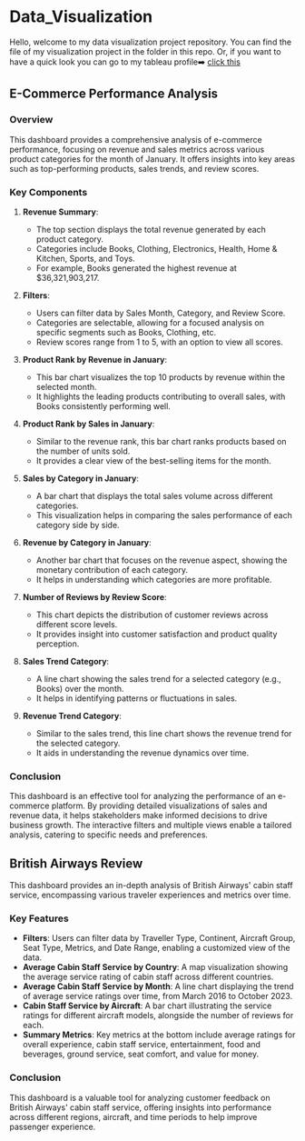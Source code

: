 # Data_Visualization

Hello, welcome to my data visualization project repository. You can find the file of my visualization project in the folder in this repo. Or, if you want to have a quick look you can go to my tableau profile➡️ [click this](https://public.tableau.com/app/profile/andidwikiy)

## E-Commerce Performance Analysis

### Overview

This dashboard provides a comprehensive analysis of e-commerce performance, focusing on revenue and sales metrics across various product categories for the month of January. It offers insights into key areas such as top-performing products, sales trends, and review scores.

### Key Components

1. **Revenue Summary**:
   - The top section displays the total revenue generated by each product category.
   - Categories include Books, Clothing, Electronics, Health, Home & Kitchen, Sports, and Toys.
   - For example, Books generated the highest revenue at \$36,321,903,217.

2. **Filters**:
   - Users can filter data by Sales Month, Category, and Review Score.
   - Categories are selectable, allowing for a focused analysis on specific segments such as Books, Clothing, etc.
   - Review scores range from 1 to 5, with an option to view all scores.

3. **Product Rank by Revenue in January**:
   - This bar chart visualizes the top 10 products by revenue within the selected month.
   - It highlights the leading products contributing to overall sales, with Books consistently performing well.

4. **Product Rank by Sales in January**:
   - Similar to the revenue rank, this bar chart ranks products based on the number of units sold.
   - It provides a clear view of the best-selling items for the month.

5. **Sales by Category in January**:
   - A bar chart that displays the total sales volume across different categories.
   - This visualization helps in comparing the sales performance of each category side by side.

6. **Revenue by Category in January**:
   - Another bar chart that focuses on the revenue aspect, showing the monetary contribution of each category.
   - It helps in understanding which categories are more profitable.

7. **Number of Reviews by Review Score**:
   - This chart depicts the distribution of customer reviews across different score levels.
   - It provides insight into customer satisfaction and product quality perception.

8. **Sales Trend Category**:
   - A line chart showing the sales trend for a selected category (e.g., Books) over the month.
   - It helps in identifying patterns or fluctuations in sales.

9. **Revenue Trend Category**:
   - Similar to the sales trend, this line chart shows the revenue trend for the selected category.
   - It aids in understanding the revenue dynamics over time.

### Conclusion

This dashboard is an effective tool for analyzing the performance of an e-commerce platform. By providing detailed visualizations of sales and revenue data, it helps stakeholders make informed decisions to drive business growth. The interactive filters and multiple views enable a tailored analysis, catering to specific needs and preferences.

## British Airways Review

This dashboard provides an in-depth analysis of British Airways' cabin staff service, encompassing various traveler experiences and metrics over time.

### Key Features

- **Filters**: Users can filter data by Traveller Type, Continent, Aircraft Group, Seat Type, Metrics, and Date Range, enabling a customized view of the data.
- **Average Cabin Staff Service by Country**: A map visualization showing the average service rating of cabin staff across different countries.
- **Average Cabin Staff Service by Month**: A line chart displaying the trend of average service ratings over time, from March 2016 to October 2023.
- **Cabin Staff Service by Aircraft**: A bar chart illustrating the service ratings for different aircraft models, alongside the number of reviews for each.
- **Summary Metrics**: Key metrics at the bottom include average ratings for overall experience, cabin staff service, entertainment, food and beverages, ground service, seat comfort, and value for money.

### Conclusion

This dashboard is a valuable tool for analyzing customer feedback on British Airways' cabin staff service, offering insights into performance across different regions, aircraft, and time periods to help improve passenger experience.




